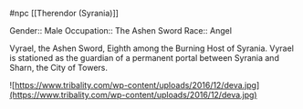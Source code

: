  #npc [[Therendor (Syrania)]]

Gender:: Male
Occupation:: The Ashen Sword
Race:: Angel

Vyrael, the Ashen Sword, Eighth among the Burning Host of Syrania. Vyrael is stationed as the guardian of a permanent portal between Syrania and Sharn, the City of Towers.

![https://www.tribality.com/wp-content/uploads/2016/12/deva.jpg](https://www.tribality.com/wp-content/uploads/2016/12/deva.jpg)
